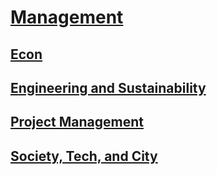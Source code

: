 # [Management](https://benklassen77.github.io)

## [Econ](econ.html)

## [Engineering and Sustainability](engineeringsustainability.html)

## [Project Management](projectmanagement.html)

## [Society, Tech, and City](citysociety.md)
